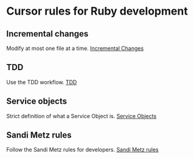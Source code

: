 # Cursor rules for Ruby development

## Incremental changes

Modify at most one file at a time.
[Incremental Changes](./.cursor/rules/incremental-changes.mdc)

## TDD

Use the TDD workflow.
[TDD](./.cursor/rules/tdd-workflow.mdc)

## Service objects

Strict definition of what a Service Object is.
[Service Objects](./.cursor/rules/ruby-service-objects.mdc)

## Sandi Metz rules

Follow the Sandi Metz rules for developers.
[Sandi Metz rules](./.cursor/rules/sandi-metz-rules.mdc)
